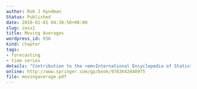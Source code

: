 ```yaml
---
author: Rob J Hyndman
Status: Published
date: 2010-01-01 04:30:50+00:00
slug: iess1
title: Moving Averages
wordpress_id: 936
kind: chapter
tags:
- forecasting
- time series
details: "Contribution to the <em>International Encyclopedia of Statistical Science</em>, ed. Miodrag Lovric, Springer. pp.866-869"
online: http://www.springer.com/gp/book/9783642048975
file: movingaverage.pdf
---
```

